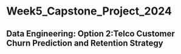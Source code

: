 # Week5_Capstone_Project_2024
## Data Engineering: Option 2:Telco Customer Churn Prediction and Retention Strategy 
